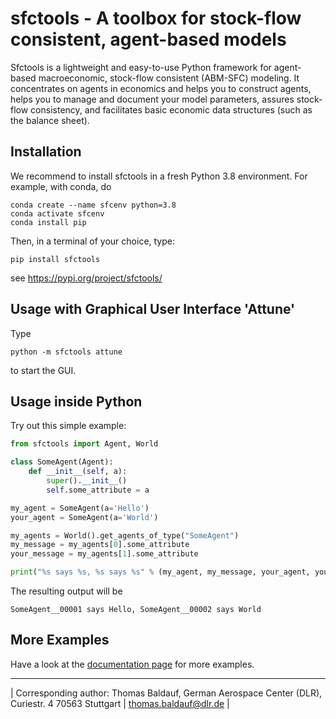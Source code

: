# sfctools - A toolbox for stock-flow consistent, agent-based models

Sfctools is a lightweight and easy-to-use Python framework for agent-based macroeconomic, stock-flow consistent (ABM-SFC) modeling. It concentrates on agents in economics and helps you to construct agents, helps you to manage and document your model parameters, assures stock-flow consistency, and facilitates basic economic data structures (such as the balance sheet).


## Installation

We recommend to install sfctools in a fresh Python 3.8 environment. For example, with conda, do

    conda create --name sfcenv python=3.8
    conda activate sfcenv
    conda install pip

Then, in a terminal of your choice, type:

    pip install sfctools

see https://pypi.org/project/sfctools/

## Usage with Graphical User Interface 'Attune'

Type

    python -m sfctools attune

to start the GUI.

## Usage inside Python

Try out this simple example:

```python
from sfctools import Agent, World 

class SomeAgent(Agent):
    def __init__(self, a):
        super().__init__()
        self.some_attribute = a

my_agent = SomeAgent(a='Hello')
your_agent = SomeAgent(a='World')

my_agents = World().get_agents_of_type("SomeAgent")
my_message = my_agents[0].some_attribute
your_message = my_agents[1].some_attribute

print("%s says %s, %s says %s" % (my_agent, my_message, your_agent, your_message))
```

The resulting output will be

```console 
SomeAgent__00001 says Hello, SomeAgent__00002 says World
```

## More Examples

Have a look at the [documentation page](https://sfctools-framework.readthedocs.io/en/latest/doc_api_examples/examples_framework.html) for more examples. 

-----------------------------------

| Corresponding author: Thomas Baldauf, German Aerospace Center (DLR), Curiestr. 4 70563 Stuttgart | thomas.baldauf@dlr.de |
